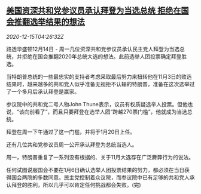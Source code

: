 <!--1608009796000-->
[美国资深共和党参议员承认拜登为当选总统 拒绝在国会推翻选举结果的想法](https://cn.reuters.com/article/usa-politics-1214-mon-republican-idCNKBS28P0C0)
------

<div><i>2020-12-15T04:26:32Z</i></div><p>路透华盛顿12月14日 - 周一几位资深共和党参议员承认民主党人拜登为当选总统，并拒绝在国会推翻2020年总统大选的想法。此前选举人团投票确定拜登胜选。</p><p>当特朗普总统的一些最忠实的支持者考虑采取最后努力来扭转他在11月3日的败选结果时，越来越多的共和党人似乎准备无视拒不认输的特朗普，准备在这次选举过了一个多月后承认拜登是赢家。</p><p>参议院中的共和党二号人物John Thune表示，议员有权质疑选举人投票。但他也说，“该向前看了”，而且只要拜登在选举人团“跨越270票门槛”，他就成为当选总统。</p><p>拜登在周一下午通过了这一门槛，并将于1月20日上任。</p><p>还有几位共和党参议员周一公开承认拜登为总统当选人。</p><p>周一，特朗普重复了一系列没有根据的、关于11月大选存在广泛舞弊行为的说法。</p><p>任何试图说服国会不要在1月6日确认选举人团投票结果的努力，都必须在当日获得国会两院的多数同意。民主党控制着众议院，而参议院中已有足够的共和党人承认拜登的胜利，所以几乎可以肯定任何挑战都会失败。(完)</p>
